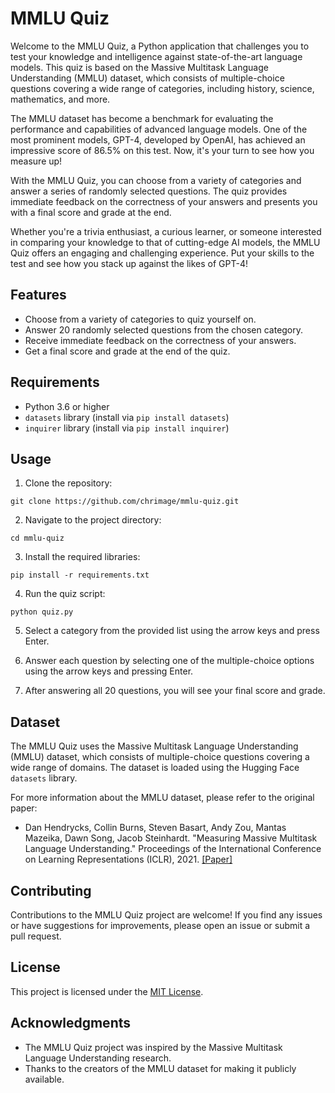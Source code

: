# MMLU Quiz

Welcome to the MMLU Quiz, a Python application that challenges you to test your knowledge and intelligence against state-of-the-art language models. This quiz is based on the Massive Multitask Language Understanding (MMLU) dataset, which consists of multiple-choice questions covering a wide range of categories, including history, science, mathematics, and more.

The MMLU dataset has become a benchmark for evaluating the performance and capabilities of advanced language models. One of the most prominent models, GPT-4, developed by OpenAI, has achieved an impressive score of 86.5% on this test. Now, it's your turn to see how you measure up!

With the MMLU Quiz, you can choose from a variety of categories and answer a series of randomly selected questions. The quiz provides immediate feedback on the correctness of your answers and presents you with a final score and grade at the end.

Whether you're a trivia enthusiast, a curious learner, or someone interested in comparing your knowledge to that of cutting-edge AI models, the MMLU Quiz offers an engaging and challenging experience. Put your skills to the test and see how you stack up against the likes of GPT-4!

## Features

- Choose from a variety of categories to quiz yourself on.
- Answer 20 randomly selected questions from the chosen category.
- Receive immediate feedback on the correctness of your answers.
- Get a final score and grade at the end of the quiz.

## Requirements

- Python 3.6 or higher
- `datasets` library (install via `pip install datasets`)
- `inquirer` library (install via `pip install inquirer`)

## Usage

1. Clone the repository:
```
git clone https://github.com/chrimage/mmlu-quiz.git
```

2. Navigate to the project directory:
```
cd mmlu-quiz
```

3. Install the required libraries:
```
pip install -r requirements.txt
```

4. Run the quiz script:
```
python quiz.py
```

5. Select a category from the provided list using the arrow keys and press Enter.

6. Answer each question by selecting one of the multiple-choice options using the arrow keys and pressing Enter.

7. After answering all 20 questions, you will see your final score and grade.

## Dataset

The MMLU Quiz uses the Massive Multitask Language Understanding (MMLU) dataset, which consists of multiple-choice questions covering a wide range of domains. The dataset is loaded using the Hugging Face `datasets` library.

For more information about the MMLU dataset, please refer to the original paper:

- Dan Hendrycks, Collin Burns, Steven Basart, Andy Zou, Mantas Mazeika, Dawn Song, Jacob Steinhardt. "Measuring Massive Multitask Language Understanding." Proceedings of the International Conference on Learning Representations (ICLR), 2021. [[Paper]](https://arxiv.org/abs/2009.03300)

## Contributing

Contributions to the MMLU Quiz project are welcome! If you find any issues or have suggestions for improvements, please open an issue or submit a pull request.

## License

This project is licensed under the [MIT License](LICENSE).

## Acknowledgments

- The MMLU Quiz project was inspired by the Massive Multitask Language Understanding research.
- Thanks to the creators of the MMLU dataset for making it publicly available.